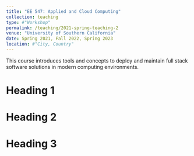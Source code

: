 ```yaml
---
title: "EE 547: Applied and Cloud Computing"
collection: teaching
type: #"Workshop"
permalink: /teaching/2021-spring-teaching-2
venue: "University of Southern California"
date: Spring 2021, Fall 2022, Spring 2023
location: #"City, Country"
---
```


This course introduces tools and concepts to deploy and maintain full stack software solutions in modern
computing environments.

Heading 1
======

Heading 2
======

Heading 3
======
